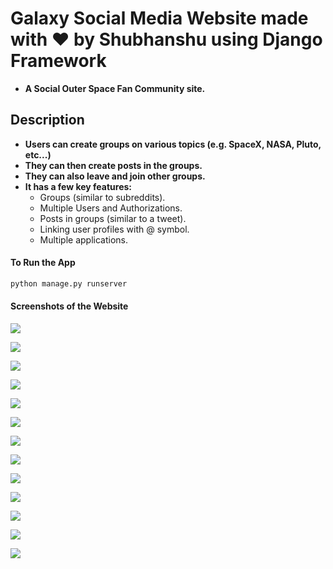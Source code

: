 # Galaxy Social Media Website made with ❤ by Shubhanshu using Django Framework
- **A Social Outer Space Fan Community site.**

## Description
 - **Users can create groups on various topics (e.g. SpaceX, NASA, Pluto, etc...)**
 - **They can then create posts in the groups.**
 - **They can also leave and join other groups.**
 - **It has a few key features:**
    - Groups (similar to subreddits).
    - Multiple Users and Authorizations.
    - Posts in groups (similar to a tweet).
    - Linking user profiles with @ symbol.
    - Multiple applications.
 
 
#### To Run the App
```bash
python manage.py runserver
```
#### Screenshots of the Website

![](images/img1.png)


![](images/img2.png)


![](images/img3.png)


![](images/img4.png)


![](images/img5.png)


![](images/img6.png)


![](images/img7.png)


![](images/img8.png)


![](images/img9.png)


![](images/img10.png)


![](images/img11.png)


![](images/img12.png)


![](images/img13.png)

